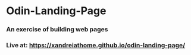 # Odin-Landing-Page

### An exercise of building web pages

### Live at: https://xandreiathome.github.io/odin-landing-page/
